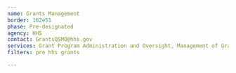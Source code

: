 ```yaml
---
name: Grants Management
border: 162e51
phase: Pre-designated
agency: HHS
contact: GrantsQSMO@hhs.gov
services: Grant Program Administration and Oversight, Management of Grant Pre-Award, Award, Post-Award & Closeout, Grant Recipient Oversight (initial focus may be a Single Audit Solution)
filters: pre hhs grants

---
```


